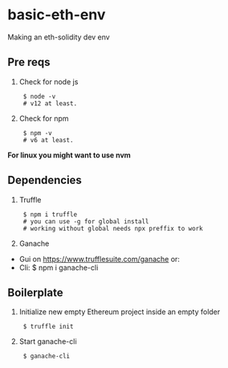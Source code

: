 # basic-eth-env
Making an eth-solidity dev env

## Pre reqs

1. Check for node js 

		$ node -v  
		# v12 at least. 

2. Check for npm 

		$ npm -v
		# v6 at least. 

**For linux you might want to use nvm**

## Dependencies

1. Truffle 

		$ npm i truffle
		# you can use -g for global install
		# working without global needs npx preffix to work

2. Ganache

- Gui on https://www.trufflesuite.com/ganache or: 
- Cli:
		$ npm i ganache-cli


## Boilerplate

1. Initialize new empty Ethereum project inside an empty folder

		$ truffle init

2. Start ganache-cli

		$ ganache-cli